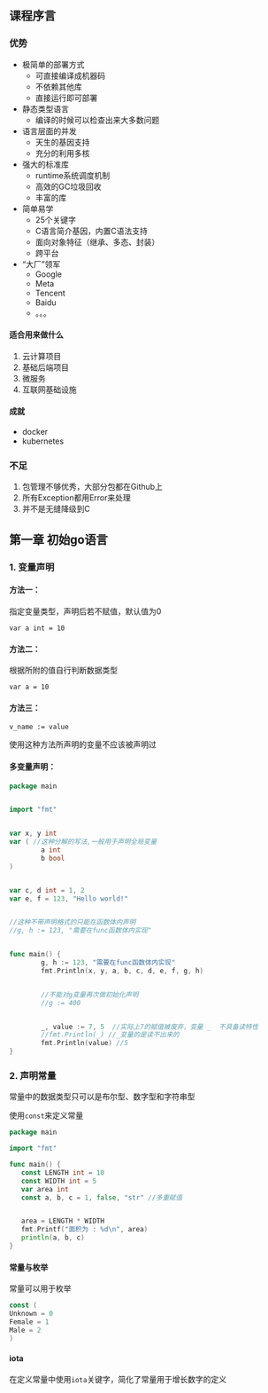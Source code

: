 ## 课程序言

### 优势

- 极简单的部署方式
  - 可直接编译成机器码
  - 不依赖其他库
  - 直接运行即可部署
- 静态类型语言
  - 编译的时候可以检查出来大多数问题
- 语言层面的并发
  - 天生的基因支持
  - 充分的利用多核
- 强大的标准库
  - runtime系统调度机制
  - 高效的GC垃圾回收
  - 丰富的库
- 简单易学
  - 25个关键字
  - C语言简介基因，内置C语法支持
  - 面向对象特征（继承、多态、封装）
  - 跨平台
- “大厂”领军
  - Google
  - Meta
  - Tencent
  - Baidu
  - 。。。

#### 适合用来做什么

1. 云计算项目
2. 基础后端项目
3. 微服务
4. 互联网基础设施

#### 成就

- docker
- kubernetes

### 不足

1. 包管理不够优秀，大部分包都在Github上
2. 所有Exception都用Error来处理
3. 并不是无缝降级到C

## 第一章 初始go语言

### 1. 变量声明

#### 方法一：

指定变量类型，声明后若不赋值，默认值为0

`var a int = 10`

#### 方法二：

根据所附的值自行判断数据类型

`var a = 10`

#### 方法三：

`v_name := value`

使用这种方法所声明的变量不应该被声明过

#### 多变量声明：

```go
package main


import "fmt"


var x, y int
var ( //这种分解的写法,一般用于声明全局变量
        a int
        b bool
)


var c, d int = 1, 2
var e, f = 123, "Hello world!"


//这种不带声明格式的只能在函数体内声明
//g, h := 123, "需要在func函数体内实现"


func main() {
        g, h := 123, "需要在func函数体内实现"
        fmt.Println(x, y, a, b, c, d, e, f, g, h)


        //不能对g变量再次做初始化声明
        //g := 400


        _, value := 7, 5  //实际上7的赋值被废弃，变量 _  不具备读特性
        //fmt.Println(_) //_变量的是读不出来的
        fmt.Println(value) //5
}
```

### 2. 声明常量

常量中的数据类型只可以是布尔型、数字型和字符串型

使用`const`来定义常量

```go
package main

import "fmt"

func main() {
   const LENGTH int = 10
   const WIDTH int = 5   
   var area int
   const a, b, c = 1, false, "str" //多重赋值


   area = LENGTH * WIDTH
   fmt.Printf("面积为 : %d\n", area)
   println(a, b, c)   
}
```

#### 常量与枚举

常量可以用于枚举

```go
const (
Unknown = 0
Female = 1
Male = 2
)
```

#### iota

在定义常量中使用`iota`关键字，简化了常量用于增长数字的定义


